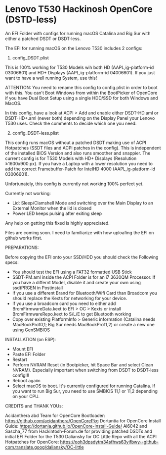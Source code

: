 # Lenovo T530 Hackinosh OpenCore (DSTD-less)

An EFI Folder with configs for running macOS Catalina and Big Sur with either a patched DSDT or DSDT-less.

The EFI for running macOS on the Lenovo T530 includes 2 configs:

1. config_DSDT.plist

This is 100% working for T530 Models wih both HD (AAPL,ig-platform-id 03006601) and HD+ Displays (AAPL,ig-platform-id 04006601). If you just want to have
a well running System, use this!

ATTENTION: You need to rename this config to config.plist in order to boot with this. You can't Boot Windows from within the BootPicker of OpenCore if you 
have Dual Boot Setup using a single HDD/SSD for both Windows and MacOS.

In this config, have a look at ACPI > Add and enable either DSDT-HD.aml or DSDT-HD+.aml (never both) depending on the Display Panel your Lenovo T530 uses. Check the comments to decide which one you need.

2. config_DSDT-less.plist

This config runs macOS without a patched DSDT making use of ACPI Hotpatches (SSDT files and ACPI patches in the config). This is independent of the installed BIOS Version and also runs smoother and snappier. The current config is for T530 Models with HD+ Displays (Resolution ≥1600x900 px). If you have a Laptop with a lower resolution you need to add the correct Framebuffer-Patch for IntelHD 4000 (AAPL,ig-platform-id 03006601).

Unfortunately, this config is currently not working 100% perfect yet. 

Currently not working:
- Lid: Sleep/Clamshell Mode and switching over the Main Display to an External Monitor when the lid is closed
- Power LED keeps pulsing after exiting sleep

Any help on getting this fixed is highly appreciated.

Files are coming soon. I need to familiarize with how uploafing the EFI on github works first.

PREPARATIONS:

Before copying the EFI onto your SSD/HDD you should check the Following specs:

- You should test the EFI using a FAT32 formatted USB Stick 
- SSDT-PM.aml inside the ACPI Folder is for an i7 3630QM Processor. If you have a differnt Model, disable it and create your own using ssdtPRGEN in Postinstall
- If you use a different Brand for Bluetooth/Wifi Card than Broadcom you should replace the Kexts for networking for your device.
- If you use a broadcom card you need to either add BrcmFirmwareData.kext to EFI > OC > Kexts or install BrcmFirmwareRepo.kext to S/L/E to get Bluetooth working
- Copy over existing PlatformInfo > Generic information (Catalina needs MacBookPro10,1; Big Sur needs MacBookPro11,2) or create a new one using GenSMBIOS

INSTALLATION (on ESP):

- Mount EFI
- Paste EFI Folder
- Restart
- Perform NVRAM Reset (in Bootpicker, hit Space Bar and select Clean NVRAM). Especially important when switching from DSDT to DSDT-less config!!!
- Reboot agaiin
- Select macOS to boot. It's currently configured for running Catalina. If you want to run Big Sur, you need to use SMBIOS 11,1 or 11,2  depending on your CPU.

CREDITS and THANK YOUs:

Acidanthera abd Team for OpenCore Bootloader: https://github.com/acidanthera/OpenCorePkg
Dortantia for OpenCore Install Guide: https://dortania.github.io/OpenCore-Install-Guide/
Al6042 and Sascha_77 from Hackintosh-Forum.de for providing patched DSDTs and initial EFI Folder for the T530
Daliansky for OC Little Repo with all the ACPI Hotpatches for OpenCore: https://ooh3dpsdytm34sfhws63yjfbwy--github-com.translate.goog/daliansky/OC-little
